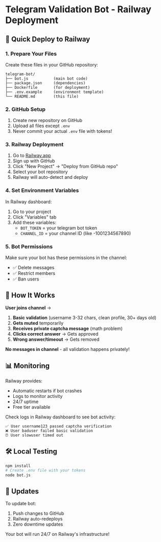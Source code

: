 # Telegram Validation Bot - Railway Deployment

## 🚀 Quick Deploy to Railway

### 1. Prepare Your Files
Create these files in your GitHub repository:

```
telegram-bot/
├── bot.js           (main bot code)
├── package.json     (dependencies)
├── Dockerfile       (for deployment)
├── .env.example     (environment template)
└── README.md        (this file)
```

### 2. GitHub Setup
1. Create new repository on GitHub
2. Upload all files except `.env`
3. Never commit your actual `.env` file with tokens!

### 3. Railway Deployment
1. Go to [Railway.app](https://railway.app)
2. Sign up with GitHub
3. Click "New Project" → "Deploy from GitHub repo"
4. Select your bot repository
5. Railway will auto-detect and deploy

### 4. Set Environment Variables
In Railway dashboard:
1. Go to your project
2. Click "Variables" tab
3. Add these variables:
   - `BOT_TOKEN` = your telegram bot token
   - `CHANNEL_ID` = your channel ID (like -1001234567890)

### 5. Bot Permissions
Make sure your bot has these permissions in the channel:
- ✅ Delete messages
- ✅ Restrict members
- ✅ Ban users

## 🔧 How It Works

**User joins channel** →
1. **Basic validation** (username 3-32 chars, clean profile, 30+ days old)
2. **Gets muted** temporarily
3. **Receives private captcha message** (math problem)
4. **Clicks correct answer** → Gets approved
5. **Wrong answer/timeout** → Gets removed

**No messages in channel** - all validation happens privately!

## 📊 Monitoring

Railway provides:
- Automatic restarts if bot crashes
- Logs to monitor activity
- 24/7 uptime
- Free tier available

Check logs in Railway dashboard to see bot activity:
```
✅ User username123 passed captcha verification
❌ User baduser failed basic validation
⏰ User slowuser timed out
```

## 🛠 Local Testing

```bash
npm install
# Create .env file with your tokens
node bot.js
```

## 🔄 Updates

To update bot:
1. Push changes to GitHub
2. Railway auto-redeploys
3. Zero downtime updates

Your bot will run 24/7 on Railway's infrastructure!
